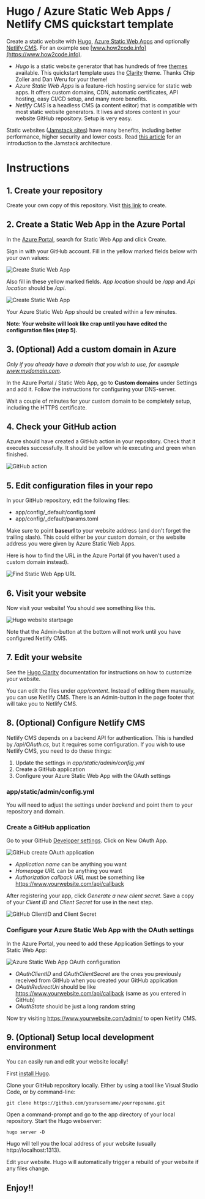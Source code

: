 # Hugo / Azure Static Web Apps / Netlify CMS quickstart template

Create a static website with [Hugo](https://gohugo.io/), [Azure Static Web Apps](https://docs.microsoft.com/en-us/azure/static-web-apps/) and optionally [Netlify CMS](https://www.netlifycms.org/). For an example see [www.how2code.info](https://www.how2code.info).

* *Hugo* is a static website generator that has hundreds of free [themes](https://themes.gohugo.io/) available. This quickstart template uses the [Clarity](https://themes.gohugo.io/hugo-clarity/) theme. Thanks Chip Zoller and Dan Weru for your theme!
* *Azure Static Web Apps* is a feature-rich hosting service for static web apps. It offers custom domains, CDN, automatic certificates, API hosting, easy CI/CD setup, and many more benefits.
* *Netlify CMS* is a headless CMS (a content editor) that is compatible with most static website generators. It lives and stores content in your website GitHub repository. Setup is very easy.

Static websites ([Jamstack sites](https://www.jamstack.org)) have many benefits, including better performance, higher security and lower costs. Read [this article](https://www.how2code.info/en/blog/azure-static-web-apps-the-fast-and-secure-way-to-run-your-blog/) for an introduction to the Jamstack architecture.

# Instructions

## 1. Create your repository
Create your own copy of this repository. Visit [this link](https://github.com/jahlen/hugo-azure-static-webapp/generate) to create.

## 2. Create a Static Web App in the Azure Portal
In the [Azure Portal](https://portal.azure.com/), search for Static Web App and click Create. 

Sign in with your GitHub account. Fill in the yellow marked fields below with your own values:

![Create Static Web App](readme-images/static-webapp-create.png)

Also fill in these yellow marked fields. *App location* should be */app* and *Api location* should be */api*.

![Create Static Web App](readme-images/static-webapp-create-2.png)

Your Azure Static Web App should be created within a few minutes.

**Note: Your website will look like crap until you have edited the configuration files (step 5).**

## 3. (Optional) Add a custom domain in Azure

*Only if you already have a domain that you wish to use, for example www.mydomain.com*. 

In the Azure Portal / Static Web App, go to **Custom domains** under Settings and add it. Follow the instructions for configuring your DNS-server.

Wait a couple of minutes for your custom domain to be completely setup, including the HTTPS certificate.

## 4. Check your GitHub action

Azure should have created a GitHub action in your repository. Check that it executes successfully. It should be yellow while executing and green when finished.

![GitHub action](readme-images/github-action.png)

## 5. Edit configuration files in your repo

In your GitHub repository, edit the following files:

* app/config/_default/config.toml
* app/config/_default/params.toml

Make sure to point **baseurl** to your website address (and don't forget the trailing slash). This could either be your custom domain, or the website address you were given by Azure Static Web Apps.

Here is how to find the URL in the Azure Portal (if you haven't used a custom domain instead).

![Find Static Web App URL](readme-images/find-static-webapp-url.png)

## 6. Visit your website

Now visit your website! You should see something like this.

![Hugo website startpage](readme-images/website-startpage.png)

Note that the Admin-button at the bottom will not work until you have configured Netlify CMS.

## 7. Edit your website

See the [Hugo Clarity](https://github.com/chipzoller/hugo-clarity) documentation for instructions on how to customize your website.

You can edit the files under *app/content*. Instead of editing them manually, you can use Netlify CMS. There is an Admin-button in the page footer that will take you to Netlify CMS.

## 8. (Optional) Configure Netlify CMS

Netlify CMS depends on a backend API for authentication. This is handled by */api/OAuth.cs*, but it requires some configuration. If you wish to use Netlify CMS, you need to do these things:

1. Update the settings in *app/static/admin/config.yml*
2. Create a GitHub application
3. Configure your Azure Static Web App with the OAuth settings

### app/static/admin/config.yml

You will need to adjust the settings under *backend* and point them to your repository and domain.

### Create a GitHub application

Go to your GitHub [Developer settings](https://github.com/settings/developers). Click on New OAuth App.

![GitHub create OAuth application](readme-images/github-new-oauth-application.png)

* *Application name* can be anything you want
* *Homepage URL* can be anything you want
* *Authorization callback URL* must be something like https://www.yourwebsite.com/api/callback

After registering your app, click *Generate a new client secret*. Save a copy of your *Client ID* and *Client Secret* for use in the next step.

![GitHub ClientID and Client Secret](readme-images/github-clientid-clientsecret.png)

### Configure your Azure Static Web App with the OAuth settings

In the Azure Portal, you need to add these Application Settings to your Static Web App:

![Azure Static Web App OAuth configuration](readme-images/azure-oauth-config.png)

* *OAuthClientID* and *OAuthClientSecret* are the ones you previously received from GitHub when you created your GitHub application
* *OAuthRedirectUri* should be like https://www.yourwebsite.com/api/callback (same as you entered in GitHub)
* *OAuthState* should be just a long random string

Now try visiting https://www.yourwebsite.com/admin/ to open Netlify CMS.

## 9. (Optional) Setup local development environment

You can easily run and edit your website locally!

First [install Hugo](https://gohugo.io/getting-started/installing). 

Clone your GitHub repository locally. Either by using a tool like Visual Studio Code, or by command-line:

```
git clone https://github.com/yourusername/yourreponame.git
```

Open a command-prompt and go to the app directory of your local repository. Start the Hugo webserver:

```
hugo server -D
```

Hugo will tell you the local address of your website (usually http://localhost:1313).

Edit your website. Hugo will automatically trigger a rebuild of your website if any files change.

## Enjoy!!
